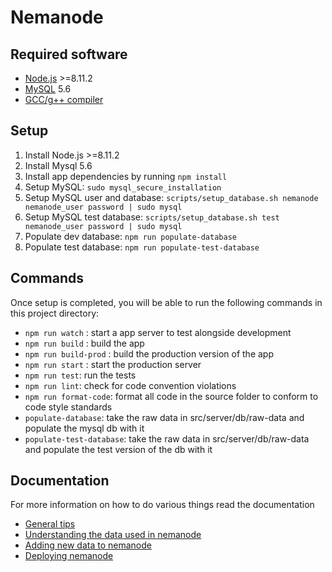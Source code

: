 # Nemanode

## Required software
- [Node.js](https://nodejs.org/en/) >=8.11.2
- [MySQL](https://www.mysql.com/downloads/) 5.6
- [GCC/g++ compiler](https://packages.ubuntu.com/focal/build-essential)

## Setup

1. Install Node.js >=8.11.2
2. Install Mysql 5.6
3. Install app dependencies by running `npm install`
4. Setup MySQL: `sudo mysql_secure_installation`
5. Setup MySQL user and database: `scripts/setup_database.sh nemanode nemanode_user password | sudo mysql`
6. Setup MySQL test database: `scripts/setup_database.sh test nemanode_user password | sudo mysql`
7. Populate dev database: `npm run populate-database`
8. Populate test database: `npm run populate-test-database`

## Commands
Once setup is completed, you will be able to run the following commands in this project directory:

- `npm run watch` : start a app server to test alongside development
- `npm run build` : build the app
- `npm run build-prod` : build the production version of the app
- `npm run start` : start the production server
- `npm run test`: run the tests
- `npm run lint`: check for code convention violations
- `npm run format-code`: format all code in the source folder to conform to code style standards
- `populate-database`: take the raw data in src/server/db/raw-data and populate the mysql db with it
- `populate-test-database`: take the raw data in src/server/db/raw-data and populate the test version of the db with it

## Documentation
For more information on how to do various things read the documentation
- [General tips](https://bitbucket.org/witvliet/nemanode/src/development/docs/general-tips.md)
- [Understanding the data used in nemanode](https://bitbucket.org/witvliet/nemanode/src/development/docs/understanding-nemanode-data.md)
- [Adding new data to nemanode](https://bitbucket.org/witvliet/nemanode/src/development/docs/adding-new-data.md)
- [Deploying nemanode](https://bitbucket.org/witvliet/nemanode/src/development/docs/deploying-to-production.md)
